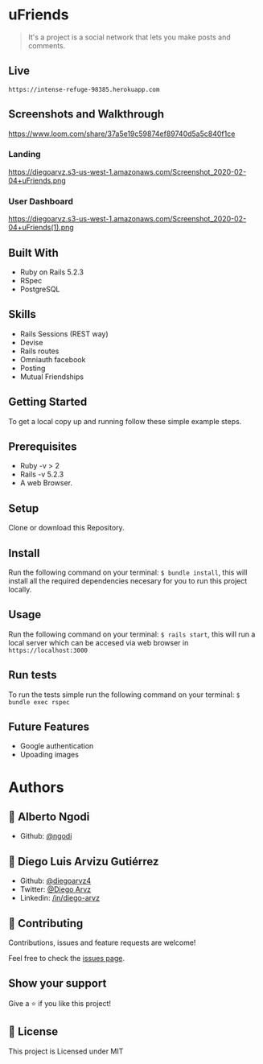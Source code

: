 # uFriends

> It's a project is a social network that lets you make posts and comments.

## Live

```
https://intense-refuge-98385.herokuapp.com
```

## Screenshots and Walkthrough

https://www.loom.com/share/37a5e19c59874ef89740d5a5c840f1ce

### Landing

https://diegoarvz.s3-us-west-1.amazonaws.com/Screenshot_2020-02-04+uFriends.png

### User Dashboard

https://diegoarvz.s3-us-west-1.amazonaws.com/Screenshot_2020-02-04+uFriends(1).png

## Built With

- Ruby on Rails 5.2.3
- RSpec
- PostgreSQL

## Skills

- Rails Sessions (REST way)
- Devise
- Rails routes
- Omniauth facebook
- Posting
- Mutual Friendships

## Getting Started

To get a local copy up and running follow these simple example steps.

## Prerequisites
  - Ruby -v > 2
  - Rails -v 5.2.3
  - A web Browser. 

## Setup
  Clone or download this Repository.

## Install
  Run the following command on your terminal: `$ bundle install`, this will install all the required dependencies necesary for you to run this project locally.

## Usage
  Run the following command on your terminal: `$ rails start`, this will run a local server which can be accesed via web browser in `https://localhost:3000`

## Run tests
  To run the tests simple run the following command on your terminal: `$ bundle exec rspec`
  
## Future Features

- Google authentication
- Upoading images

# Authors

## 👤 **Alberto Ngodi**

- Github: [@ngodi](https://github.com/ngodi) 

## 👤 **Diego Luis Arvizu Gutiérrez**

- Github: [@diegoarvz4](https://github.com/diegoarvz4)
- Twitter: [@Diego Arvz](https://twitter.com/Darvizu_gutier)
- Linkedin: [/in/diego-arvz](https://linkedin.com/linkedinhandle)

## 🤝 Contributing

Contributions, issues and feature requests are welcome!

Feel free to check the [issues page](issues/).

## Show your support

Give a ⭐️ if you like this project!

## 📝 License

This project is Licensed under MIT
